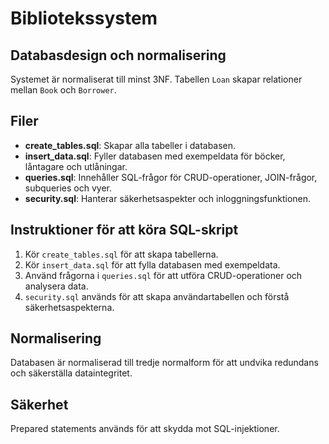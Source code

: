# Bibliotekssystem

## Databasdesign och normalisering
Systemet är normaliserat till minst 3NF. Tabellen `Loan` skapar relationer mellan `Book` och `Borrower`.

## Filer
- **create_tables.sql**: Skapar alla tabeller i databasen.
- **insert_data.sql**: Fyller databasen med exempeldata för böcker, låntagare och utlåningar.
- **queries.sql**: Innehåller SQL-frågor för CRUD-operationer, JOIN-frågor, subqueries och vyer.
- **security.sql**: Hanterar säkerhetsaspekter och inloggningsfunktionen.

## Instruktioner för att köra SQL-skript
1. Kör `create_tables.sql` för att skapa tabellerna.
2. Kör `insert_data.sql` för att fylla databasen med exempeldata.
3. Använd frågorna i `queries.sql` för att utföra CRUD-operationer och analysera data.
4. `security.sql` används för att skapa användartabellen och förstå säkerhetsaspekterna.

## Normalisering
Databasen är normaliserad till tredje normalform för att undvika redundans och säkerställa dataintegritet.

## Säkerhet
Prepared statements används för att skydda mot SQL-injektioner. 
